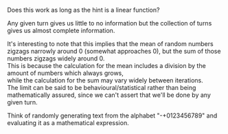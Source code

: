 Does this work as long as the hint is a linear function?

Any given turn gives us little to no information but the collection of turns gives us almost complete information.

It's interesting to note that this implies that the mean of random numbers zigzags narrowly around 0 (somewhat approaches 0), but the sum of those numbers zigzags widely around 0.   
This is because the calculation for the mean includes a division by the amount of numbers which always grows,  
while the calculation for the sum may vary widely between iterations.  
The limit can be said to be behavioural/statistical rather than being mathematically assured, since we can't assert that we'll be done by any given turn.  


Think of randomly generating text from the alphabet "-+0123456789" and evaluating it as a mathematical expression.  



